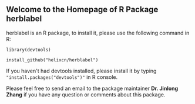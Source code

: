 ## Welcome to the Homepage of R Package herblabel

herblabel is an R package, to install it, please use the following command in R:

`library(devtools)`

`install_github("helixcn/herblabel")`

If you haven't had devtools installed, please install it by typing `"install.packages("devtools")"` in R console.

Please feel free to send an email to the package maintainer **Dr. Jinlong Zhang** if you have any 
question or comments about this package.
